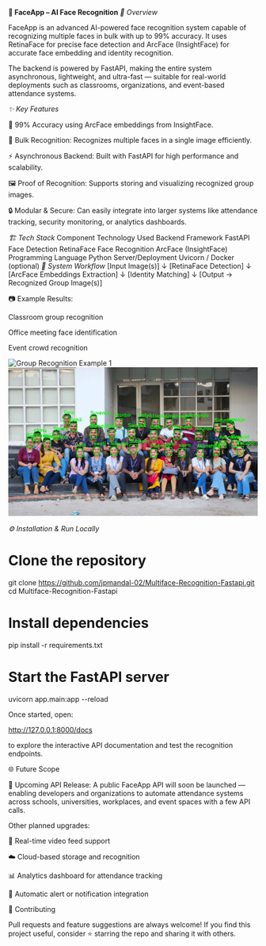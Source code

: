 **🤖 FaceApp – AI Face Recognition**
*🚀 Overview*

FaceApp is an advanced AI-powered face recognition system capable of recognizing multiple faces in bulk with up to 99% accuracy.
It uses RetinaFace for precise face detection and ArcFace (InsightFace) for accurate face embedding and identity recognition.

The backend is powered by FastAPI, making the entire system asynchronous, lightweight, and ultra-fast — suitable for real-world deployments such as classrooms, organizations, and event-based attendance systems.

*✨ Key Features*

🧠 99% Accuracy using ArcFace embeddings from InsightFace.

👥 Bulk Recognition: Recognizes multiple faces in a single image efficiently.

⚡ Asynchronous Backend: Built with FastAPI for high performance and scalability.

🖼️ Proof of Recognition: Supports storing and visualizing recognized group images.

🔒 Modular & Secure: Can easily integrate into larger systems like attendance tracking, security monitoring, or analytics dashboards.

*🏗️ Tech Stack*
Component	Technology Used
Backend Framework	FastAPI
Face Detection	RetinaFace
Face Recognition	ArcFace (InsightFace)
Programming Language	Python
Server/Deployment	Uvicorn / Docker (optional)
*🧬 System Workflow*
[Input Image(s)]
       ↓
[RetinaFace Detection]
       ↓
[ArcFace Embeddings Extraction]
       ↓
[Identity Matching]
       ↓
[Output → Recognized Group Image(s)]



📷 Example Results:

Classroom group recognition

Office meeting face identification

Event crowd recognition

![Group Recognition Example 1](recognized_c384ca0e547e4697a2a977f6b21afcf4.jpg)
![Group Recognition Example 2](recognized_6c317938e85444bfb586f43c1e552ce4.jpg)




*⚙️ Installation & Run Locally*
# Clone the repository
git clone https://github.com/jpmandal-02/Multiface-Recognition-Fastapi.git
cd Multiface-Recognition-Fastapi

# Install dependencies
pip install -r requirements.txt

# Start the FastAPI server
uvicorn app.main:app --reload


Once started, open:

http://127.0.0.1:8000/docs


to explore the interactive API documentation and test the recognition endpoints.

🌐 Future Scope

🚀 Upcoming API Release:
A public FaceApp API will soon be launched — enabling developers and organizations to automate attendance systems across schools, universities, workplaces, and event spaces with a few API calls.

Other planned upgrades:

🎥 Real-time video feed support

☁️ Cloud-based storage and recognition

📊 Analytics dashboard for attendance tracking

🔔 Automatic alert or notification integration

🤝 Contributing

Pull requests and feature suggestions are always welcome!
If you find this project useful, consider ⭐ starring the repo and sharing it with others.
